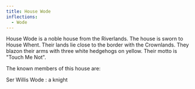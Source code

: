 ```yaml
---
title: House Wode
inflections:
  - Wode
---
```


House Wode is a noble house from the Riverlands. The house is sworn to House Whent. Their lands lie close to the border with the Crownlands. They blazon their arms with three white hedgehogs on yellow. Their motto is "Touch Me Not".

The known members of this house are:

Ser Willis Wode : a knight


